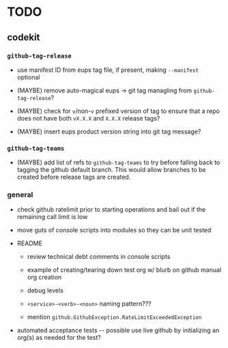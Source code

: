 # TODO

## codekit

### `github-tag-release`

- use manifest ID from eups tag file, if present, making `--manifest` optional

- (MAYBE) remove auto-magical eups -> git tag managling from
  `github-tag-release`?

- (MAYBE) check for `v`/non-`v` prefixed version of tag to ensure that a repo
  does not have both `vX.X.X` and `X.X.X` release tags?

- (MAYBE) insert eups product version string into git tag message?

### `github-tag-teams`

- (MAYBE) add list of refs to `github-tag-teams` to try before falling back to
  tagging the github default branch. This would allow branches to be created
  before release tags are created.

### general

- check github ratelimit prior to starting operations and bail out if the
  remaining call limit is low

- move guts of console scripts into modules so they can be unit tested

- README

    - review technical debt comments in console scripts

    - example of creating/tearing down test org w/ blurb on github manual org
     creation

    - debug levels

    - `<service>-<verb>-<noun>` naming pattern???

    - mention `github.GithubException.RateLimitExceededException`

- automated acceptance tests -- possible use live github by initializing an
  org(s) as needed for the test?
